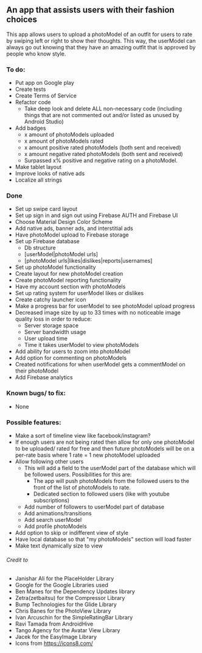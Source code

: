 ## An app that assists users with their fashion choices

This app allows users to upload a photoModel of an outfit for users to rate by swiping left or right to show their thoughts. This way, the userModel can always go out knowing that they have an amazing outfit that is approved by people who know style.

### To do:
 * Put app on Google play
 * Create tests
 * Create Terms of Service
 * Refactor code
     * Take deep look and delete ALL non-necessary code (including things that are not commented out and/or listed as unused by Android Studio)
* Add badges
     * x amount of photoModels uploaded
     * x amount of photoModels rated
     * x amount positive rated photoModels (both sent and received)
     * x amount negative rated photoModels (both sent and received)
     * Surpassed x% positive and negative rating on a photoModel.
* Make tablet layout
* Improve looks of native ads
* Localize all strings

### Done
 * Set up swipe card layout
 * Set up sign in and sign out using Firebase AUTH and Firebase UI
 * Choose Material Design Color Scheme
 * Add native ads, banner ads, and interstitial ads
 * Have photoModel upload to Firebase storage
 * Set up Firebase database
   * Db structure
    * [userModel|photoModel urls]
    * [photoModel urls|likes|dislikes|reports|usernames]
 * Set up photoModel functionality
 * Create layout for new photoModel creation
 * Create photoModel reporting functionality
 * Have my account section with photoModels
 * Set up rating system for userModel likes or dislikes
 * Create catchy launcher icon
 * Make a progress bar for userModel to see photoModel upload progress
 * Decreased image size by up to 33 times with no noticeable image quality loss in order to reduce:
     * Server storage space
     * Server bandwidth usage
     * User upload time
     * Time it takes userModel to view photoModels
 * Add ability for users to zoom into photoModel
 * Add option for commenting on photoModels
 * Created notifications for when userModel gets a commentModel on their photoModel
  * Add Firebase analytics

### Known bugs/ to fix:
   * None



### Possible features:
* Make a sort of timeline view like facebook/instagram?
* If enough users are not being rated then allow for only one photoModel to be uploaded/ rated for free and then future photoModels will be on a per-rate basis where 1 rate = 1 new photoModel uploaded
* Allow following other users
   * This will add a field to the userModel part of the database which will be followed users. Possibilities for this are:
     * The app will push photoModels from the followed users to the front of the list of photoModels to rate.
     * Dedicated section to followed users (like with youtube subscriptions)
   * Add number of followers to userModel part of database
   * Add animations/transitions
   * Add search userModel
   * Add profile photoModels
 * Add option to skip or indifferent view of style
 * Have local database so that "my photoModels" section will load faster
 * Make text dynamically size to view



###### Credit to

* Janishar Ali for the PlaceHolder Library
* Google for the Google Libraries used
* Ben Manes for the Dependency Updates library
* Zetra(zetbaitsu) for the Compressor Library
* Bump Technologies for the Glide Library
* Chris Banes for the PhotoView Library
* Ivan Arcuschin for the SimpleRatingBar Library
* Ravi Tamada from AndroidHive
* Tango Agency for the Avatar View Library
* Jacek for the EasyImage Library
* Icons from https://icons8.com/
